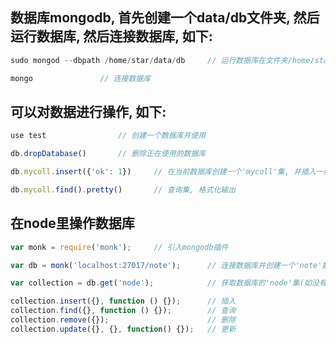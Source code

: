 ## 数据库mongodb, 首先创建一个data/db文件夹, 然后运行数据库, 然后连接数据库, 如下:
```javascript
sudo mongod --dbpath /home/star/data/db		// 运行数据库在文件夹/home/star/data/db下

mongo				// 连接数据库
```

## 可以对数据进行操作, 如下:
```javascript
use test				// 创建一个数据库并使用

db.dropDatabase()		// 删除正在使用的数据库

db.mycoll.insert({'ok': 1})		// 在当前数据库创建一个'mycoll'集, 并插入一组数据

db.mycoll.find().pretty()		// 查询集, 格式化输出
```

## 在node里操作数据库
```javascript
var monk = require('monk');		// 引入mongodb插件

var db = monk('localhost:27017/note');		// 连接数据库并创建一个'note'数据库

var collection = db.get('node');			// 获取数据库的'node'集(如没有, 创建)

collection.insert({}, function () {});		// 插入
collection.find({}, function () {});		// 查询
collection.remove({});						// 删除
collection.update({}, {}, function() {});	// 更新
```
